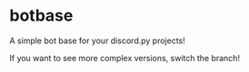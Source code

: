 # botbase
A simple bot base for your discord.py projects!

If you want to see more complex versions, switch the branch!
